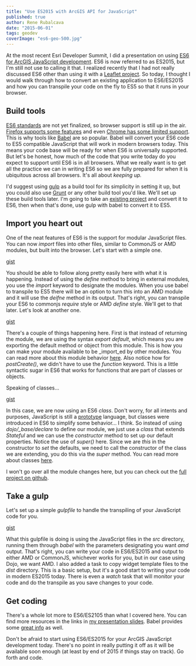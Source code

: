 ```yaml
---
title: "Use ES2015 with ArcGIS API for JavaScript"
published: true
author: Rene Rubalcava
date: "2015-06-01"
tags: geodev
coverImage: "es6-geo-500.jpg"
---
```


At the most recent Esri Developer Summit, I did a presentation on using [ES6 for ArcGIS JavaScript development](http://video.esri.com/watch/4533/enjoy-some-es6-in-your-js-apps-today). ES6 is now referred to as ES2015, but I'm still not use to calling it that. I realized recently that I had not really discussed ES6 other than using it with a [Leaflet project](http://odoe.net/blog/leaflet-control-transducers-and-es6/). So today, I thought I would walk through how to convert an existing application to ES6/ES2015 and how you can transpile your code on the fly to ES5 so that it runs in your browser.

## Build tools

[ES6 standards](http://tc39wiki.calculist.org/es6/) are not yet finalized, so browser support is still up in the air. [Firefox supports some features](https://developer.mozilla.org/en-US/docs/Web/JavaScript/New_in_JavaScript/ECMAScript_6_support_in_Mozilla) and even [Chrome has some limited support](http://stackoverflow.com/questions/24008366/using-ecmascript-6). This is why tools like [Babel](https://babeljs.io/) are so popular. Babel will convert your ES6 code to ES5 compatible JavaScript that will work in modern browsers today. This means your code base will be ready for when ES6 is universally supported. But let's be honest, how much of the code that you write today do you expect to support until ES6 is in all browsers. What we really want is to get all the practice we can in writing ES6 so we are fully prepared for when it is ubiquitous across all browsers. It's all about _keeping up._

I'd suggest using [gulp](http://gulpjs.com/) as a build tool for its simplicity in setting it up, but you could also use [Grunt](http://gruntjs.com/) or any other build tool you'd like. We'll set up these build tools later. I'm going to take an [existing project](https://github.com/odoe/esrijs-flux) and convert it to ES6, then when that's done, use gulp with babel to convert it to ES5.

## Import you heart out

One of the neat features of ES6 is the support for modular JavaScript files. You can now _import_ files into other files, similar to CommonJS or AMD modules, but built into the browser. Let's start with a simple one.

[gist](https://gist.github.com/odoe/3285fd37ec5405599cf6)

You should be able to follow along pretty easily here with what it is happening. Instead of using the _define_ method to bring in external modules, you use the _import_ keyword to designate the modules. When you use babel to transpile to ES5 there will be an option to turn this into an AMD module and it will use the _deifne_ method in its output. That's right, you can transpile your ES6 to commonjs _require_ style or AMD _define_ style. We'll get to that later. Let's look at another one.

[gist](https://gist.github.com/odoe/df387a13305b01207958)

There's a couple of things happening here. First is that instead of returning the module, we are using the syntax _export default_, which means you are exporting the default method or object from this module. This is how you can make your module available to be _import_ed by other modules. You can read more about this module behavior [here](http://24ways.org/2014/javascript-modules-the-es6-way/). Also notice how for _postCreate()_, we didn't have to use the _function_ keyword. This is a little syntactic sugar in ES6 that works for functions that are part of classes or objects.

Speaking of classes...

[gist](https://gist.github.com/odoe/df4961f7eed6921369b8)

In this case, we are now using an ES6 _class_. Don't worry, for all intents and purposes, JavaScript is still a [prototype](https://developer.mozilla.org/en-US/docs/Web/JavaScript/Reference/Global_Objects/Object/prototype) language, but classes were introduced in ES6 to simplify some behavior... I think. So instead of using _dojo/\_base/declare_ to define our module, we just use a _class_ that extends _Stateful_ and we can use the _constructor_ method to set up our default properties. Notice the use of _super()_ here. Since we are _this_ in the constructor to _set_ the defaults, we need to call the constructor of the class we are extending, you do this via the _super_ method. You can read more about classes [here](http://www.2ality.com/2015/02/es6-classes-final.html).

I won't go over all the module changes here, but you can check out the [full project on github](https://github.com/odoe/esrijs-flux).

## Take a gulp

Let's set up a simple _gulpfile_ to handle the transpiling of your JavaScript code for you.

[gist](https://gist.github.com/odoe/aa9ae872624d49015000)

What this gulpfile is doing is using the JavaScript files in the _src_ directory, running them through _babel_ with the parameters designating you want _amd_ output. That's right, you can write your code in ES6/ES2015 and output to either AMD or CommonJS, whichever works for you, but in our case using Dojo, we want AMD. I also added a task to copy widget template files to the _dist_ directory. This is a basic setup, but it's a good start to writing your code in modern ES2015 today. There is even a _watch_ task that will monitor your code and do the transpile as you save changes to your code.

## Get coding

There's a whole lot more to ES6/ES2105 than what I covered here. You can find more resources in the links in [my presentation slides](https://docs.google.com/presentation/d/1u1H9LAiOCfCod4L7QwGW-KoaW2hsOm-62bJJ03Q8Giw/edit#slide=id.g754626497_038). Babel provides some [great info](https://babeljs.io/docs/learn-es2015/) as well.

Don't be afraid to start using ES6/ES2015 for your ArcGIS JavaScript development today. There's no point in really putting it off as it will be available soon enough (at least by end of 2015 if things stay on track). Go forth and code.
